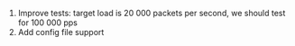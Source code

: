 1. Improve tests: target load is 20 000 packets per second, we should test for 100 000 pps
2. Add config file support


